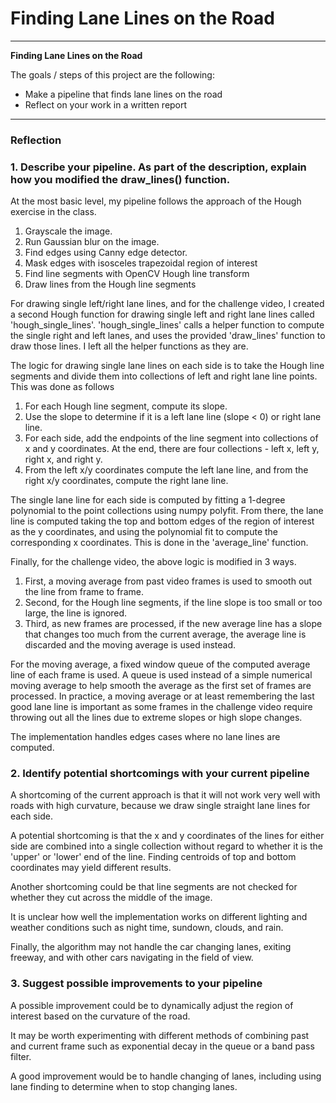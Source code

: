 # **Finding Lane Lines on the Road** 

---

**Finding Lane Lines on the Road**

The goals / steps of this project are the following:
* Make a pipeline that finds lane lines on the road
* Reflect on your work in a written report


[//]: # (Image References)

[image1]: ./examples/grayscale.jpg "Grayscale"

---

### Reflection

### 1. Describe your pipeline. As part of the description, explain how you modified the draw_lines() function.

At the most basic level, my pipeline follows the approach of the Hough exercise in the class.

1. Grayscale the image.
2. Run Gaussian blur on the image.
3. Find edges using Canny edge detector.
4. Mask edges with isosceles trapezoidal region of interest
5. Find line segments with OpenCV Hough line transform
6. Draw lines from the Hough line segments

For drawing single left/right lane lines, and for the challenge video, I created a
second Hough function for drawing single left and right lane lines called 'hough\_single\_lines'.
'hough\_single\_lines' calls a helper function to compute the single right and left lanes,
and uses the provided 'draw\_lines' function to draw those lines.  I left all the helper
functions as they are.

The logic for drawing single lane lines on each side is to take the Hough line segments and divide them into collections of left and right lane line points. This was done as follows

1. For each Hough line segment, compute its slope.
2. Use the slope to determine if it is a left lane line (slope < 0) or right lane line.
3. For each side, add the endpoints of the line segment into collections of x and y coordinates.  At the end, there are four collections - left x, left y, right x, and right y.
4. From the left x/y coordinates compute the left lane line, and from the right x/y coordinates,
compute the right lane line.

The single lane line for each side is computed by fitting a 1-degree polynomial to the
point collections using numpy polyfit.  From there, the lane line is computed taking the top
and bottom edges of the region of interest as the y coordinates, and using the polynomial
fit to compute the corresponding x coordinates.  This is done in the 'average\_line' function.

Finally, for the challenge video, the above logic is modified in 3 ways.

1. First, a moving average from past video frames is used to smooth out the line from frame to frame.
2. Second, for the Hough line segments, if the line slope is too small or too large, the line is ignored.
2. Third, as new frames are processed, if the new average line has a slope that changes
too much from the current average, the average line is discarded and the moving average is used
instead.

For the moving average, a fixed window queue of the computed average line of each frame is used.
A queue is used instead of a simple numerical moving average to help smooth the average as the first set of frames are processed. In practice, a moving average or at least remembering the last
good lane line is important as some frames in the challenge video require throwing out all the lines due to extreme slopes or high slope changes.

The implementation handles edges cases where no lane lines are computed.


### 2. Identify potential shortcomings with your current pipeline

A shortcoming of the current approach is that it will not work very well with
roads with high curvature, because we draw single straight lane lines
for each side.

A potential shortcoming is that the x and y coordinates of the lines for either side are
combined into a single collection without regard to whether it is the 'upper' or 'lower'
end of the line.  Finding centroids of top and bottom coordinates may yield different results.

Another shortcoming could be that line segments are not checked for whether they cut across
the middle of the image.

It is unclear how well the implementation works on different lighting and
weather conditions such as night time, sundown, clouds, and rain.  

Finally, the algorithm may not handle the car changing lanes, exiting freeway, and with other cars
navigating in the field of view.

### 3. Suggest possible improvements to your pipeline

A possible improvement could be to dynamically adjust the region of interest
based on the curvature of the road.

It may be worth experimenting with different methods of combining past and current frame such as exponential decay in the queue or a band pass filter.

A good improvement would be to handle changing of lanes, including using lane finding
to determine when to stop changing lanes.

